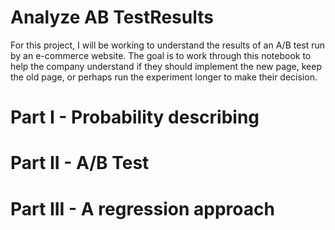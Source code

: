 # Analyze AB TestResults
For this project, I will be working to understand the results of an A/B test run by an e-commerce website. The goal is to work through this notebook to help the company understand if they should implement the new page, keep the old page, or perhaps run the experiment longer to make their decision.
# Part I - Probability describing 
# Part II - A/B Test
# Part III - A regression approach
